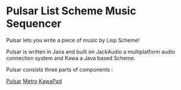 
Pulsar List Scheme Music Sequencer
===================================

Pulsar lets you write a piece of music by Lisp Scheme!

Pulsar is written in Java and built on JackAudio a multiplatform audio
connection system and Kawa a Java based Scheme.

Pulsar consists three parts of components :

[Pulsar](./workspace/pulsar/readme.md )
[Metro](./workspace/metro/readme.md )
[KawaPad](./workspace/kawapad/readme.md )


<!-- vim: set spell: -->
